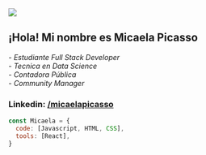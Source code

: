 <img src="https://media.licdn.com/dms/image/D4D16AQHJVmSIgW-4tA/profile-displaybackgroundimage-shrink_350_1400/0/1684772915144?e=1697068800&v=beta&t=QO1hbkRRBFpK4nSK1kZGYAg3cOI-7_ASapzDN6ARgXA">

<h2> ¡Hola! Mi nombre es Micaela Picasso</h2>
<p><em>- Estudiante Full Stack Developer</br> - Tecnica en Data Science </br>- Contadora Pública</br>- Community Manager
</em></p>

<h3>Linkedin: <a href="https://www.linkedin.com/in/micaelapicasso/">/micaelapicasso</a> </h3>


```javascript
const Micaela = {
  code: [Javascript, HTML, CSS],
  tools: [React],
}
```
